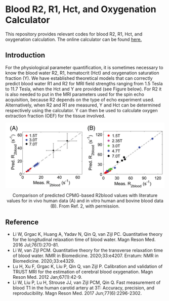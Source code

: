 # Blood R2, R1, Hct, and Oxygenation Calculator
This repository provides relevant codes for blood R2, R1, Hct, and oxygenation calculation. The online calculator can be found [here.](https://godzilla.kennedykrieger.org/cgi-bin//bloodT2T1_cal.pl)

## Introduction
For the physiological parameter quantification, it is sometimes necessary to know the blood water R2, R1, hematocrit (Hct) and oxygenation saturation fraction (Y). We have established theoretical models that can correctly predict blood water R1 and R2 for MRI field strengths ranging from 1.5 Tesla to 11.7 Tesla, when the Hct and Y are provided (see Figure below). For R2 it is also needed to put in the MRI parameters used for the spin echo acquisition, because R2 depends on the type of echo experiment used. Alternatively, when R2 and R1 are measured, Y and Hct can be determined respectively using the calculator. Y can then be used to calculate oxygen extraction fraction (OEF) for the tissue involved.

<p align="center">
   <img src="./pic/Blood-Calculator.jpg" align="center" width="700">
</p>
<p align="center">Comparison of predicted CPMG-based R2blood values with literature values for in vivo human data (A) and in vitro human and bovine blood data (B). From Ref. 2, with permission.<p align="center">

## Reference
* Li W, Grgac K, Huang A, Yadav N, Qin Q, van Zijl PC. Quantitative theory for the longitudinal relaxation time of blood water. Magn Reson Med. 2016 Jul;76(1):270-81.
* Li W, van Zijl PCM. Quantitative theory for the transverse relaxation time of blood water. NMR in Biomedicine. 2020;33:e4207. Erratum: NMR in Biomedicine. 2020;33:e4329.
* Lu H, Xu F, Grgac K, Liu P, Qin Q, van Zijl P. Calibration and validation of TRUST MRI for the estimation of cerebral blood oxygenation. Magn Reson Med. 2012 Jan;67(1):42-9.
* Li W, Liu P, Lu H, Strouse JJ, van Zijl PCM, Qin Q. Fast measurement of blood T1 in the human carotid artery at 3T: Accuracy, precision, and reproducibility. Magn Reson Med. 2017 Jun;77(6):2296-2302.
